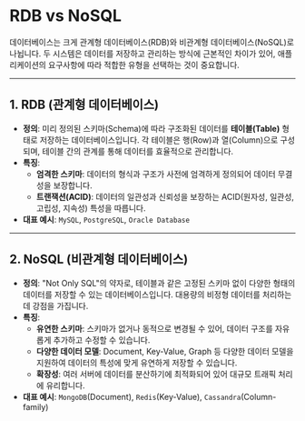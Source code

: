 # RDB vs NoSQL

데이터베이스는 크게 관계형 데이터베이스(RDB)와 비관계형 데이터베이스(NoSQL)로 나뉩니다. 두 시스템은 데이터를 저장하고 관리하는 방식에 근본적인 차이가 있어, 애플리케이션의 요구사항에 따라 적합한 유형을 선택하는 것이 중요합니다.

---

## 1. RDB (관계형 데이터베이스)

- **정의**: 미리 정의된 스키마(Schema)에 따라 구조화된 데이터를 **테이블(Table)** 형태로 저장하는 데이터베이스입니다. 각 테이블은 행(Row)과 열(Column)으로 구성되며, 테이블 간의 관계를 통해 데이터를 효율적으로 관리합니다.
- **특징**:
  - **엄격한 스키마**: 데이터의 형식과 구조가 사전에 엄격하게 정의되어 데이터 무결성을 보장합니다.
  - **트랜잭션(ACID)**: 데이터의 일관성과 신뢰성을 보장하는 ACID(원자성, 일관성, 고립성, 지속성) 특성을 따릅니다.
- **대표 예시**: `MySQL`, `PostgreSQL`, `Oracle Database`

---

## 2. NoSQL (비관계형 데이터베이스)

- **정의**: "Not Only SQL"의 약자로, 테이블과 같은 고정된 스키마 없이 다양한 형태의 데이터를 저장할 수 있는 데이터베이스입니다. 대용량의 비정형 데이터를 처리하는 데 강점을 가집니다.
- **특징**:
  - **유연한 스키마**: 스키마가 없거나 동적으로 변경될 수 있어, 데이터 구조를 자유롭게 추가하고 수정할 수 있습니다.
  - **다양한 데이터 모델**: Document, Key-Value, Graph 등 다양한 데이터 모델을 지원하여 데이터의 특성에 맞게 유연하게 저장할 수 있습니다.
  - **확장성**: 여러 서버에 데이터를 분산하기에 최적화되어 있어 대규모 트래픽 처리에 유리합니다.
- **대표 예시**: `MongoDB`(Document), `Redis`(Key-Value), `Cassandra`(Column-family)
